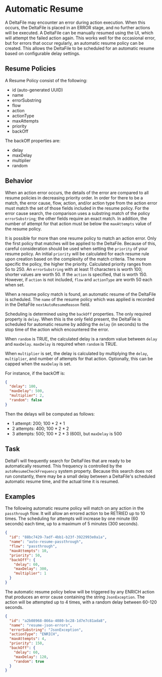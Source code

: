 # Automatic Resume

A DeltaFile may encounter an error during action execution. When this occurs, the DeltaFile is placed in an ERROR stage,
and no further actions will be executed. A DeltaFile can be manually resumed using the UI, which will attempt the failed
action again. This works well for the occasional error, but for errors that occur regularly, an automatic resume policy
can be created. This allows the DeltaFile to be scheduled for an automatic resume based on configurable delay settings.

## Resume Policies

A Resume Policy consist of the following:

* id (auto-generated UUID)
* name
* errorSubstring
* flow
* action
* actionType
* maxAttempts
* priority
* backOff

The backOff properties are:

* delay
* maxDelay
* multiplier
* random

## Behavior

When an action error occurs, the details of the error are compared to all resume policies in decreasing priority order. In order for there to be a match, the error cause, flow, action, and/or action type from the action error must match
the set of those fields included in the resume policy.
For the error cause search, the comparison uses a substring match of the policy `errorSubstring`;
the other fields require an exact match.
In addition, the number of attempt for that action must be below the `maxAttempts` value of the resume policy.

It is possible for more than one resume policy to match an action error. Only the first policy that matches will be applied to the DeltaFile. Because of this, careful consideration should be used when setting the `priority` of your resume policy. An initial  `priority` will be calculated for each resume rule upon creation based on the complexity of the match criteria.
The more specific the policy, the higher the priority.
Calculated priority ranges from 5o to 250.
An `errorSubstring` with at least 11 characters is worth 100; shorter values are worth 50.
If the `action` is specified, that is worth 150.
However, if `action` is not included, `flow` and `actionType` are worth 50 each when set.

When a resume policy match is found, an automatic resume of the DeltaFile is scheduled. The `name` of the resume policy which was applied is recorded in the DeltaFile `nextAutoResumeReason` field.

Scheduling is determined using the `backOff` properties. The only required property is `delay`. When this is the only
field present, the DeltaFile is scheduled for automatic resume by adding the `delay` (in seconds) to the stop time of
the action which encountered the error.

When `random` is TRUE, the calculated delay is a random value between `delay` and `maxDelay`. `maxDelay` is required
when `random` is TRUE.

When `multiplier` is set, the delay is calculated by multiplying the `delay`, `multiplier`, and number of attempts for
that action. Optionally, this can be capped when the `maxDelay` is set.

For instance, if the backOff is:

```json
{
  "delay": 100,
  "maxDelay": 500,
  "multiplier": 2,
  "random": false
}
```

Then the delays will be computed as follows:

* 1 attempt: 200; 100 * 2 * 1
* 2 attempts: 400; 100 * 2 * 2
* 3 attempts: 500; 100 * 2 * 3 (600), but `maxDelay` is 500

## Task

DeltaFi will frequently search for DeltaFiles that are ready to be automatically resumed. This frequency is controlled
by the `autoResumeCheckFrequency` system property. Because this search does not run constantly, there may be a small
delay between a DeltaFile's scheduled automatic resume time, and the actual time it is resumed.

## Examples

The following automatic resume policy will match on any action in the `passthrough` flow. It will allow an errored
action to be RETRIED up to 10 times. The scheduling for attempts will increase by one minute (60 seconds) each time, up
to a maximum of 5 minutes (300 seconds).

```json
{
  "id": "88bc7429-7adf-4bb1-b23f-3922993e0a1a",
  "name": "auto-resume-passthrough",
  "flow": "passthrough",
  "maxAttempts": 10,
  "priority": 50,
  "backOff": {
    "delay": 60,
    "maxDelay": 300,
    "multiplier": 1
  }
}
```

The automatic resume policy below will be triggered by any ENRICH action that produces an error cause containing the
string `JsonException`. The action will be attempted up to 4 times, with a random delay between 60-120 seconds.

```json
{
  "id": "a2b08968-866a-4080-bc28-1d7e7c81ada8",
  "name": "resume-json-errors",
  "errorSubstring": "JsonException",
  "actionType": "ENRICH",
  "maxAttempts": 4,
  "priority": 150,
  "backOff": {
    "delay": 60,
    "maxDelay": 120,
    "random": true
  }
}
```
